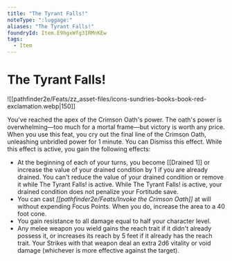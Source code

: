 ```yaml
---
title: "The Tyrant Falls!"
noteType: ":luggage:"
aliases: "The Tyrant Falls!"
foundryId: Item.E9hgxWfg3IRMnKEw
tags:
  - Item
---
```


# The Tyrant Falls!
![[pathfinder2e/Feats/zz_asset-files/icons-sundries-books-book-red-exclamation.webp|150]]

You've reached the apex of the Crimson Oath's power. The oath's power is overwhelming—too much for a mortal frame—but victory is worth any price. When you use this feat, you cry out the final line of the Crimson Oath, unleashing unbridled power for 1 minute. You can Dismiss this effect. While this effect is active, you gain the following effects:

*   At the beginning of each of your turns, you become [[Drained 1]] or increase the value of your drained condition by 1 if you are already drained. You can't reduce the value of your drained condition or remove it while The Tyrant Falls! is active. While The Tyrant Falls! is active, your drained condition does not penalize your Fortitude save.
*   You can cast _[[pathfinder2e/Feats/Invoke the Crimson Oath]]_ at will without expending Focus Points. When you do, increase the area to a 40 foot cone.
*   You gain resistance to all damage equal to half your character level.
*   Any melee weapon you wield gains the reach trait if it didn't already possess it, or increases its reach by 5 feet if it already has the reach trait. Your Strikes with that weapon deal an extra 2d6 vitality or void damage (whichever is more effective against the target).
